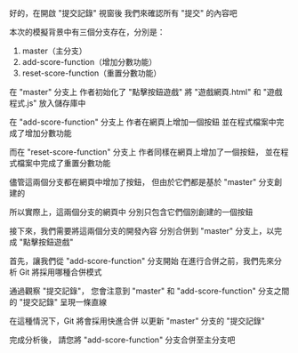 好的，在開啟 "提交記錄" 視窗後
我們來確認所有 "提交" 的內容吧

本次的模擬背景中有三個分支存在，分別是：
1. master（主分支）
2. add-score-function（增加分數功能）
3. reset-score-function（重置分數功能）

在 "master" 分支上
作者初始化了 "點擊按鈕遊戲"
將 "遊戲網頁.html" 和 "遊戲程式.js" 放入儲存庫中

在 "add-score-function" 分支上
作者在網頁上增加一個按鈕
並在程式檔案中完成了增加分數功能

而在 "reset-score-function" 分支上
作者同樣在網頁上增加了一個按鈕，
並在程式檔案中完成了重置分數功能

儘管這兩個分支都在網頁中增加了按鈕，
但由於它們都是基於 "master" 分支創建的

所以實際上，這兩個分支的網頁中
分別只包含它們個別創建的一個按鈕

接下來，我們需要將這兩個分支的開發內容
分別合併到 "master" 分支上，以完成 "點擊按鈕遊戲"

首先，讓我們從 "add-score-function" 分支開始
在進行合併之前，我們先來分析 Git 將採用哪種合併模式

通過觀察 "提交記錄"，
您會注意到 "master" 和 "add-score-function" 
分支之間的 "提交記錄" 呈現一條直線

在這種情況下，Git 將會採用快進合併
以更新 "master" 分支的 "提交記錄"

完成分析後，
請您將 "add-score-function" 分支合併至主分支吧